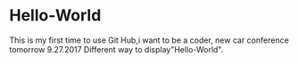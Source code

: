 # Hello-World
This is my first time to use Git Hub,i want to be a coder,
new car conference tomorrow 9.27.2017
Different way to display"Hello-World".

